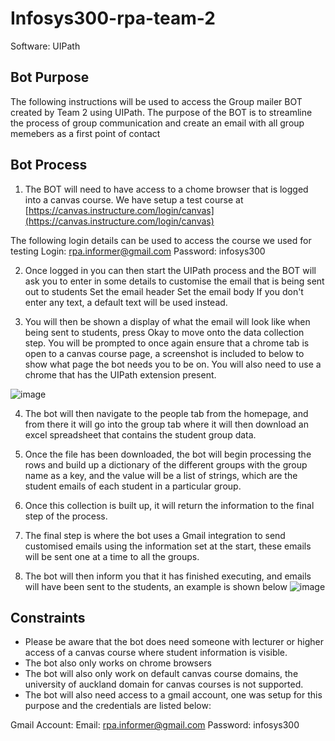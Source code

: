 # Infosys300-rpa-team-2

Software: UIPath 

## Bot Purpose

The following instructions will be used to access the Group mailer BOT created by Team 2 using UIPath. The purpose of the BOT is to streamline the process of group communication and create an email with all group memebers as a first point of contact

## Bot Process

1. The BOT will need to have access to a chome browser that is logged into a canvas course. We have setup a test course at [https://canvas.instructure.com/login/canvas](https://canvas.instructure.com/login/canvas)

The following login details can be used to access the course we used for testing
Login: rpa.informer@gmail.com 
Password: infosys300

2. Once logged in you can then start the UIPath process and the BOT will ask you to enter in some details to customise the email that is being sent out to students
Set the email header 
Set the email body
If you don't enter any text, a default text will be used instead.

3. You will then be shown a display of what the email will look like when being sent to students, press Okay to move onto the data collection step. You will be prompted to once again ensure that a chrome tab is open to a canvas course page, a screenshot is included to below to show what page the bot needs you to be on. You will also need to use a chrome that has the UIPath extension present.

![image](https://user-images.githubusercontent.com/66896513/196074923-ac2fd5a7-29a8-412b-a24c-170b3a97bce6.png)


4. The bot will then navigate to the people tab from the homepage, and from there it will go into the group tab where it will then download an excel spreadsheet that contains the student group data.

5. Once the file has been downloaded, the bot will begin processing the rows and build up a dictionary of the different groups with the group name as a key, and the value will be a list of strings, which are the student emails of each student in a particular group.

6. Once this collection is built up, it will return the information to the final step of the process. 

7. The final step is where the bot uses a Gmail integration to send customised emails using the information set at the start, these emails will be sent one at a time to all the groups.

8. The bot will then inform you that it has finished executing, and emails will have been sent to the students, an example is shown below
![image](https://user-images.githubusercontent.com/66896513/196075156-369cedc0-9bca-4d8f-a8b1-3b12d9962dcf.png)

## Constraints

- Please be aware that the bot does need someone with lecturer or higher access of a canvas course where student information is visible.
- The bot also only works on chrome browsers
- The bot will also only work on default canvas course domains, the university of auckland domain for canvas courses is not supported.
- The bot will also need access to a gmail account, one was setup for this purpose and the credentials are listed below:

Gmail Account:
Email: rpa.informer@gmail.com
Password: infosys300



